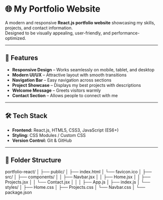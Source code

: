 # 🌐 My Portfolio Website

A modern and responsive **React.js portfolio website** showcasing my skills, projects, and contact information.  
Designed to be visually appealing, user-friendly, and performance-optimized.

---

## 🚀 Features

- **Responsive Design** – Works seamlessly on mobile, tablet, and desktop
- **Modern UI/UX** – Attractive layout with smooth transitions
- **Navigation Bar** – Easy navigation across sections
- **Project Showcase** – Displays my best projects with descriptions
- **Welcome Message** – Greets visitors warmly
- **Contact Section** – Allows people to connect with me

---

## 🛠️ Tech Stack

- **Frontend:** React.js, HTML5, CSS3, JavaScript (ES6+)
- **Styling:** CSS Modules / Custom CSS
- **Version Control:** Git & GitHub

---

## 📂 Folder Structure

portfolio-react/
│
├── public/
│ ├── index.html
│ └── favicon.ico
│
├── src/
│ ├── components/
│ │ ├── Navbar.jsx
│ │ ├── Home.jsx
│ │ ├── Projects.jsx
│ │ └── Contact.jsx
│ │
│ ├── App.js
│ ├── index.js
│ └── styles/
│ ├── Home.css
│ ├── Projects.css
│ └── Navbar.css
│
└── package.json

